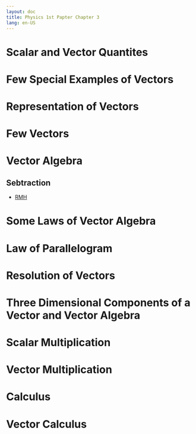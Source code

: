 ```yaml
---
layout: doc
title: Physics 1st Papter Chapter 3
lang: en-US
---
```


# Scalar and Vector Quantites <Badge type="danger" text="Importent"/>

# Few Special Examples of Vectors

# Representation of Vectors <Badge type="danger" text="Importent"/>

# Few Vectors <Badge type="danger" text="Importent"/>

# Vector Algebra <Badge type="danger"  text="Importent"/>

## Sebtraction

- [RMH](https://youtu.be/BlH0zgwyPVA?si=n9LqX07LC3jY82aq&t=2074)

# Some Laws of Vector Algebra

# Law of Parallelogram <Badge type="danger" text="Importent"/>

# Resolution of Vectors <Badge type="danger" text="Importent"/>

# Three Dimensional Components of a Vector and Vector Algebra

# Scalar Multiplication <Badge type="danger" text="Importent"/>

# Vector Multiplication <Badge type="danger" text="Importent"/>

# Calculus <Badge type="danger" text="Importent"/>

# Vector Calculus <Badge type="danger" text="Importent"/>
